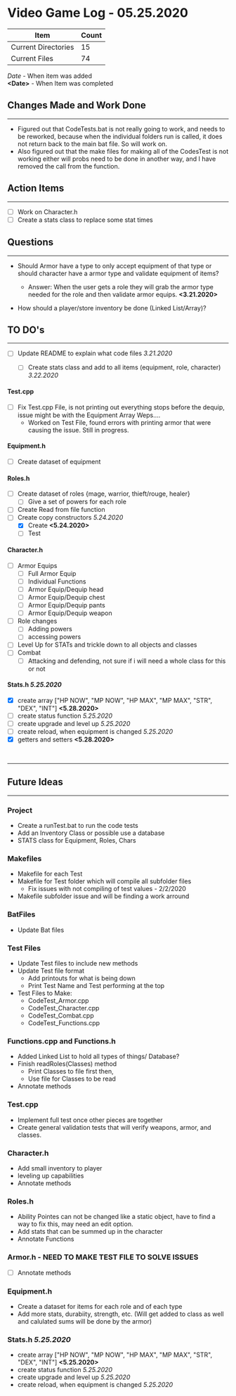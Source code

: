 # Video Game Log - 05.25.2020

<!-- Update Table with Current File Count -->
Item | Count
---|--
| Current Directories | 15
| Current Files | 74

_Date_ - When item was added <br />
__\<Date\>__ - When Item was completed

## Changes Made and Work Done
------------------------------
- Figured out that CodeTests.bat is not really going to work, and needs to be reworked, because when the individual folders run is called, it does not return back to the main bat file. So will work on.
- Also figured out that the make files for making all of the CodesTest is not working either will probs need to be done in another way, and I have removed the call from the function.

## Action Items
----------------
- [ ] Work on Character.h
- [ ] Create a stats class to replace some stat times

## Questions
------------
- Should Armor have a type to only accept equipment of that type or should character have a armor type and validate equipment of items?
   - Answer: When the user gets a role they will grab the armor type needed for the role and then validate armor equips. __<3.21.2020>__

- How should a player/store inventory be done (Linked List/Array)?

## TO DO's
-----------
- [ ] Update README to explain what code files _3.21.2020_
  - [ ] Create stats class and add to all items (equipment, role, character) _3.22.2020_


#### Test.cpp
- [ ] Fix Test.cpp File, is not printing out everything stops before the dequip, issue might be with the Equipment Array Weps....
    - Worked on Test File, found errors with printing armor that were causing the issue. Still in progress.

#### Equipment.h
- [ ] Create dataset of equipment

#### Roles.h
- [ ] Create dataset of roles {mage, warrior, thieft/rouge, healer}
  - [ ] Give a set of powers for each role
- [ ] Create Read from file function
- [ ] Create copy constructors _5.24.2020_
  - [x] Create __<5.24.2020>__
  - [ ] Test

#### Character.h
- [ ] Armor Equips
  - [ ] Full Armor Equip
  - [ ] Individual Functions
  - [ ] Armor Equip/Dequip head
  - [ ] Armor Equip/Dequip chest
  - [ ] Armor Equip/Dequip pants
  - [ ] Armor Equip/Dequip weapon
- [ ] Role changes
  - [ ] Adding powers
  - [ ] accessing powers
- [ ] Level Up for STATs and trickle down to all objects and classes
- [ ] Combat
  - [ ] Attacking and defending, not sure if i will need a whole class for this or not

#### Stats.h _5.25.2020_
- [x] create array ["HP NOW", "MP NOW", "HP MAX", "MP MAX", "STR", "DEX", "INT"] __<5.28.2020>__
- [ ] create status function _5.25.2020_
- [ ] create upgrade and level up _5.25.2020_
- [ ] create reload, when equipment is changed _5.25.2020_
- [x] getters and setters __<5.28.2020>__

<br />

---
## Future Ideas 
---
### Project
- Create a runTest.bat to run the code tests 
- Add an Inventory Class or possible use a database
- STATS class for Equipment, Roles, Chars

### Makefiles
- Makefile for each Test
- Makefile for Test folder which will compile all subfolder files
  - Fix issues with not compiling of test values - 2/2/2020
- Makefile subfolder issue and will be finding a work arround

### BatFiles
- Update Bat files

### Test Files
- Update Test files to include new methods
- Update Test file format
  - Add printouts for what is being down
  - Print Test Name and Test performing at the top
- Test Files to Make:
  - CodeTest_Armor.cpp
  - CodeTest_Character.cpp
  - CodeTest_Combat.cpp
  - CodeTest_Functions.cpp

### Functions.cpp and Functions.h
- Added Linked List to hold all types of things/ Database?
- Finish readRoles(Classes) method
  - Print Classes to file first then,
  - Use file for Classes to be read 
- Annotate methods

### Test.cpp
- Implement full test once other pieces are together
- Create general validation tests that will verify weapons, armor, and classes.

### Character.h
- Add small inventory to player
- leveling up capabilities
- Annotate methods

### Roles.h
- Ability Pointes can not be changed like a static object, have to find a way to fix this, may need an edit option.
- Add stats that can be summed up in the character
- Annotate Functions

### Armor.h - NEED TO MAKE TEST FILE TO SOLVE ISSUES
- [ ] Annotate methods

### Equipment.h
- Create a dataset for items for each role and of each type
- Add more stats, durabiity, strength, etc. (Will get added to class as well and calulated sums will be done by the armor)

### Stats.h _5.25.2020_
  - create array ["HP NOW", "MP NOW", "HP MAX", "MP MAX", "STR", "DEX", "INT"] __<5.25.2020>__
  - create status function _5.25.2020_
  - create upgrade and level up _5.25.2020_
  - create reload, when equipment is changed _5.25.2020_